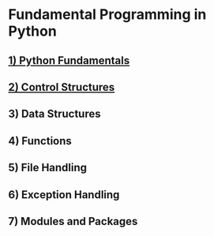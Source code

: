 # Fundamental Programming in Python

## [1) Python Fundamentals](https://github.com/NishkarshRaj/Python-Programming/tree/master/1_Fundamental%20Python%20Programming/1_1_Python%20Fundamentals)
## [2) Control Structures](https://github.com/NishkarshRaj/Python-Programming/tree/master/1_Fundamental%20Python%20Programming/1_2_Control%20Structures)
## 3) Data Structures
## 4) Functions
## 5) File Handling
## 6) Exception Handling
## 7) Modules and Packages
